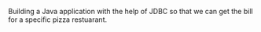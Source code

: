 Building a Java application with the help of JDBC so that we can get the bill for a specific pizza restuarant.
